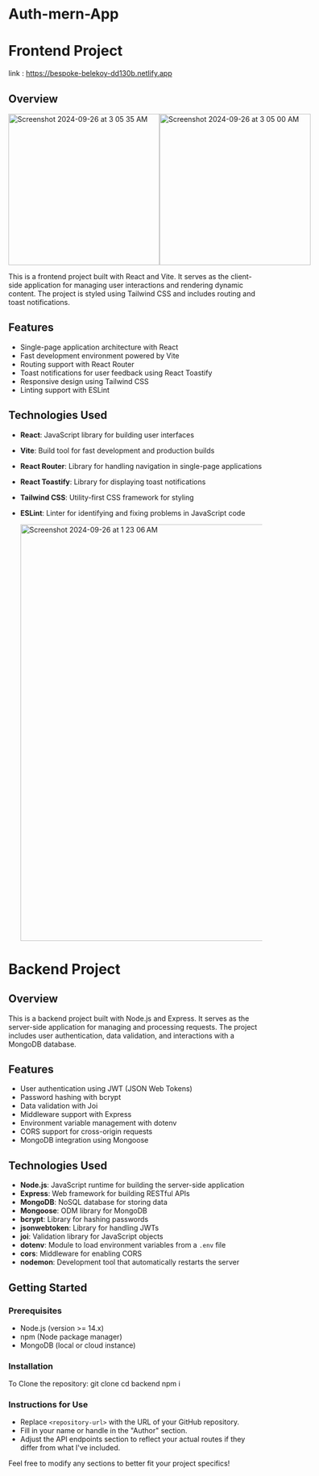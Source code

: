 # Auth-mern-App


# Frontend Project

link : https://bespoke-belekoy-dd130b.netlify.app

## Overview
<div style="display: flex; justify-content: space-between;">
    <img width="300" alt="Screenshot 2024-09-26 at 3 05 35 AM" src="https://github.com/user-attachments/assets/e79b106f-2c34-4408-b593-e9785694f05e">
    <img width="300" alt="Screenshot 2024-09-26 at 3 05 00 AM" src="https://github.com/user-attachments/assets/8285b392-c8a6-4640-8b76-2ac838b2f7f3">
</div>


This is a frontend project built with React and Vite. It serves as the client-side application for managing user interactions and rendering dynamic content. The project is styled using Tailwind CSS and includes routing and toast notifications.

## Features

- Single-page application architecture with React
- Fast development environment powered by Vite
- Routing support with React Router
- Toast notifications for user feedback using React Toastify
- Responsive design using Tailwind CSS
- Linting support with ESLint

## Technologies Used

- **React**: JavaScript library for building user interfaces
- **Vite**: Build tool for fast development and production builds
- **React Router**: Library for handling navigation in single-page applications
- **React Toastify**: Library for displaying toast notifications
- **Tailwind CSS**: Utility-first CSS framework for styling
- **ESLint**: Linter for identifying and fixing problems in JavaScript code

  <img width="826" alt="Screenshot 2024-09-26 at 1 23 06 AM" src="https://github.com/user-attachments/assets/f1d6f584-b3df-4812-8053-ae5b2031d2bc">


# Backend Project

## Overview

This is a backend project built with Node.js and Express. It serves as the server-side application for managing and processing requests. The project includes user authentication, data validation, and interactions with a MongoDB database.

## Features

- User authentication using JWT (JSON Web Tokens)
- Password hashing with bcrypt
- Data validation with Joi
- Middleware support with Express
- Environment variable management with dotenv
- CORS support for cross-origin requests
- MongoDB integration using Mongoose

## Technologies Used

- **Node.js**: JavaScript runtime for building the server-side application
- **Express**: Web framework for building RESTful APIs
- **MongoDB**: NoSQL database for storing data
- **Mongoose**: ODM library for MongoDB
- **bcrypt**: Library for hashing passwords
- **jsonwebtoken**: Library for handling JWTs
- **joi**: Validation library for JavaScript objects
- **dotenv**: Module to load environment variables from a `.env` file
- **cors**: Middleware for enabling CORS
- **nodemon**: Development tool that automatically restarts the server

## Getting Started

### Prerequisites

- Node.js (version >= 14.x)
- npm (Node package manager)
- MongoDB (local or cloud instance)

### Installation

To Clone the repository:
   git clone <repository-url>
   cd backend
   npm i


### Instructions for Use
- Replace `<repository-url>` with the URL of your GitHub repository.
- Fill in your name or handle in the "Author" section.
- Adjust the API endpoints section to reflect your actual routes if they differ from what I've included.

Feel free to modify any sections to better fit your project specifics!



